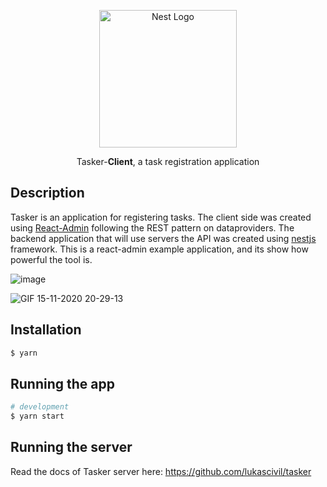 <p align="center">
  <a href="http://nestjs.com/" target="blank"><img src="https://marmelab.com/react-admin/assets/logo_white.png" width="220" alt="Nest Logo" /></a>
</p>

<p align="center">Tasker-<strong>Client</strong>, a task registration application</p>

## Description

Tasker is an application for registering tasks. The client side was created using [React-Admin](https://marmelab.com/react-admin/Readme.html) following the REST pattern on dataproviders. The backend application that will use servers the API was created using [nestjs](https://docs.nestjs.com/) framework. This is a react-admin example application, and its show how powerful the tool is.

![image](https://user-images.githubusercontent.com/7409802/99199964-6c874180-2781-11eb-932f-2f8fe45c9d93.png)

![GIF 15-11-2020 20-29-13](https://user-images.githubusercontent.com/7409802/99199957-5aa59e80-2781-11eb-9bd6-09e14f9c0981.gif)

## Installation

```bash
$ yarn
```

## Running the app

```bash
# development
$ yarn start
```

## Running the server

Read the docs of Tasker server here: https://github.com/lukascivil/tasker
